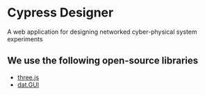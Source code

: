 # Cypress Designer
A web application for designing networked cyber-physical system experiments

## We use the following open-source libraries
* [three.js](https://github.com/mrdoob/three.js)
* [dat.GUI](https://github.com/dataarts/dat.gui)
